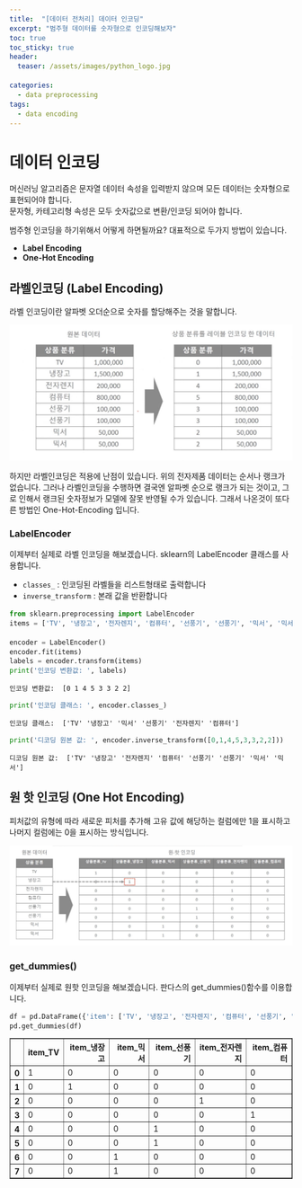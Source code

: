 ```yaml
---
title:  "[데이터 전처리] 데이터 인코딩"
excerpt: "범주형 데이터를 숫자형으로 인코딩해보자"
toc: true
toc_sticky: true
header:
  teaser: /assets/images/python_logo.jpg

categories:
  - data preprocessing
tags:
  - data encoding
---
```

# 데이터 인코딩
머신러닝 알고리즘은 문자열 데이터 속성을 입력받지 않으며 모든 데이터는 숫자형으로 표현되어야 합니다.  
문자형, 카테고리형 속성은 모두 숫자값으로 변환/인코딩 되어야 합니다.

범주형 인코딩을 하기위해서 어떻게 하면될까요? 대표적으로 두가지 방법이 있습니다.
- **Label Encoding**
- **One-Hot Encoding**  

## 라벨인코딩 (Label Encoding)
라벨 인코딩이란 알파벳 오더순으로 숫자를 할당해주는 것을 말합니다.

![5](/assets/5.png)

하지만 라벨인코딩은 적용에 난점이 있습니다. 위의 전자제품 데이터는 순서나 랭크가 없습니다.
그러나 라벨인코딩을 수행하면 결국엔 알파벳 순으로 랭크가 되는 것이고, 그로 인해서 랭크된 숫자정보가 모델에 잘못 반영될 수가 있습니다. 그래서 나온것이 또다른 방법인 One-Hot-Encoding 입니다.

### LabelEncoder
이제부터 실제로 라벨 인코딩을 해보겠습니다. sklearn의 LabelEncoder 클래스를 사용합니다.
- `classes_` : 인코딩된 라벨들을 리스트형태로 출력합니다
- `inverse_transform` : 본래 값을 반환합니다


```python
from sklearn.preprocessing import LabelEncoder
items = ['TV', '냉장고', '전자렌지', '컴퓨터', '선풍기', '선풍기', '믹서', '믹서']

encoder = LabelEncoder()
encoder.fit(items)
labels = encoder.transform(items)
print('인코딩 변환값: ', labels)
```

    인코딩 변환값:  [0 1 4 5 3 3 2 2]



```python
print('인코딩 클래스: ', encoder.classes_)
```

    인코딩 클래스:  ['TV' '냉장고' '믹서' '선풍기' '전자렌지' '컴퓨터']



```python
print('디코딩 원본 값: ', encoder.inverse_transform([0,1,4,5,3,3,2,2]))
```

    디코딩 원본 값:  ['TV' '냉장고' '전자렌지' '컴퓨터' '선풍기' '선풍기' '믹서' '믹서']


## 원 핫 인코딩 (One Hot Encoding)
피처값의 유형에 따라 새로운 피처를 추가해 고유 값에 해당하는 컬럼에만 1을 표시하고 나머지 컬럼에는 0을 표시하는 방식입니다.

![6](/assets/6.png)

### get_dummies()
이제부터 실제로 원핫 인코딩을 해보겠습니다. 판다스의 get_dummies()함수를 이용합니다.


```python
df = pd.DataFrame({'item': ['TV', '냉장고', '전자렌지', '컴퓨터', '선풍기', '선풍기', '믹서', '믹서']})
pd.get_dummies(df)
```




<div>
<style scoped>
    .dataframe tbody tr th:only-of-type {
        vertical-align: middle;
    }

    .dataframe tbody tr th {
        vertical-align: top;
    }

    .dataframe thead th {
        text-align: right;
    }
</style>
<table border="1" class="dataframe">
  <thead>
    <tr style="text-align: right;">
      <th></th>
      <th>item_TV</th>
      <th>item_냉장고</th>
      <th>item_믹서</th>
      <th>item_선풍기</th>
      <th>item_전자렌지</th>
      <th>item_컴퓨터</th>
    </tr>
  </thead>
  <tbody>
    <tr>
      <th>0</th>
      <td>1</td>
      <td>0</td>
      <td>0</td>
      <td>0</td>
      <td>0</td>
      <td>0</td>
    </tr>
    <tr>
      <th>1</th>
      <td>0</td>
      <td>1</td>
      <td>0</td>
      <td>0</td>
      <td>0</td>
      <td>0</td>
    </tr>
    <tr>
      <th>2</th>
      <td>0</td>
      <td>0</td>
      <td>0</td>
      <td>0</td>
      <td>1</td>
      <td>0</td>
    </tr>
    <tr>
      <th>3</th>
      <td>0</td>
      <td>0</td>
      <td>0</td>
      <td>0</td>
      <td>0</td>
      <td>1</td>
    </tr>
    <tr>
      <th>4</th>
      <td>0</td>
      <td>0</td>
      <td>0</td>
      <td>1</td>
      <td>0</td>
      <td>0</td>
    </tr>
    <tr>
      <th>5</th>
      <td>0</td>
      <td>0</td>
      <td>0</td>
      <td>1</td>
      <td>0</td>
      <td>0</td>
    </tr>
    <tr>
      <th>6</th>
      <td>0</td>
      <td>0</td>
      <td>1</td>
      <td>0</td>
      <td>0</td>
      <td>0</td>
    </tr>
    <tr>
      <th>7</th>
      <td>0</td>
      <td>0</td>
      <td>1</td>
      <td>0</td>
      <td>0</td>
      <td>0</td>
    </tr>
  </tbody>
</table>
</div>

